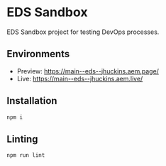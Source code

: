 # EDS Sandbox
EDS Sandbox project for testing DevOps processes.

## Environments
- Preview: https://main--eds--jhuckins.aem.page/
- Live: https://main--eds--jhuckins.aem.live/

## Installation

```sh
npm i
```

## Linting

```sh
npm run lint
```
